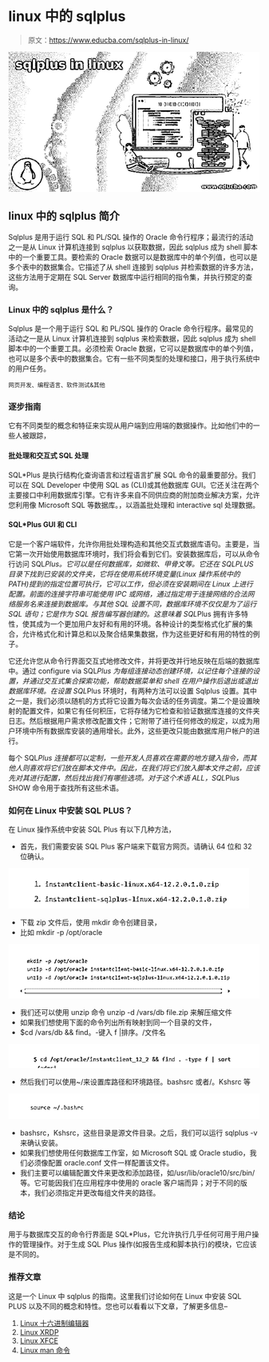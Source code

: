 # linux 中的 sqlplus

> 原文：<https://www.educba.com/sqlplus-in-linux/>

![sqlplus in linux](img/7ec2c48df320ba48187a35880a76b5d3.png)



## linux 中的 sqlplus 简介

Sqlplus 是用于运行 SQL 和 PL/SQL 操作的 Oracle 命令行程序；最流行的活动之一是从 Linux 计算机连接到 sqlplus 以获取数据，因此 sqlplus 成为 shell 脚本中的一个重要工具。要检索的 Oracle 数据可以是数据库中的单个列值，也可以是多个表中的数据集合。它描述了从 shell 连接到 sqlplus 并检索数据的许多方法，这些方法用于定期在 SQL Server 数据库中运行相同的指令集，并执行预定的查询。

### Linux 中的 sqlplus 是什么？

Sqlplus 是一个用于运行 SQL 和 PL/SQL 操作的 Oracle 命令行程序。最常见的活动之一是从 Linux 计算机连接到 sqlplus 来检索数据，因此 sqlplus 成为 shell 脚本中的一个重要工具。必须检索 Oracle 数据，它可以是数据库中的单个列值，也可以是多个表中的数据集合。它有一些不同类型的处理和接口，用于执行系统中的用户任务。

<small>网页开发、编程语言、软件测试&其他</small>

### 逐步指南

它有不同类型的概念和特征来实现从用户端到应用端的数据操作。比如他们中的一些人被跟踪，

#### 批处理和交互式 SQL 处理

SQL*Plus 是执行结构化查询语言和过程语言扩展 SQL 命令的最重要部分。我们可以在 SQL Developer 中使用 SQL as (CLI)或其他数据库 GUI。它还关注在两个主要接口中利用数据库引擎。它有许多来自不同供应商的附加商业解决方案，允许您利用像 Microsoft SQL 等数据库。，以涵盖批处理和 interactive sql 处理数据。

#### SQL*Plus GUI 和 CLI

它是一个客户端软件，允许你用批处理构造和其他交互式数据库语句。主要是，当它第一次开始使用数据库环境时，我们将会看到它们。安装数据库后，可以从命令行访问 SQL*Plus。它可以是任何数据库，如微软、甲骨文等。它还在 SQLPLUS 目录下找到已安装的文件夹，它将在使用系统环境变量(Linux 操作系统中的 PATH)提到的指定位置可执行，它可以工作，但必须在安装期间在 Linux 上进行配置。前面的连接字符串可能使用 IPC 或网络，通过指定用于连接网络的合法网络服务名来连接到数据库。与其他 SQL 设置不同，数据库环境不仅仅是为了运行 SQL 语句；它是作为 SQL 报告编写器创建的。这意味着 SQL*Plus 拥有许多特性，使其成为一个更加用户友好和有用的环境。各种设计的类型格式化扩展的集合，允许格式化和计算总和以及聚合结果集数据，作为这些更好和有用的特性的例子。

它还允许您从命令行界面交互式地修改文件，并将更改并行地反映在后端的数据库中。通过 configure via SQL*Plus 为每组连接动态创建环境，以记住每个连接的设置，并通过交互式集合探索功能，帮助数据菜单和 shell 在用户操作后退出或退出数据库环境。在设置 SQL*Plus 环境时，有两种方法可以设置 Sqlplus 设置。其中之一是，我们必须以随机的方式将它设置为每次会话的任务调度。第二个是设置映射的配置文件，如果它有任何积压，它将存储为它检查和验证数据库连接的文件夹日志。然后根据用户需求修改配置文件；它附带了进行任何修改的规定，以成为用户环境中所有数据库安装的通用增长。此外，这些更改只能由数据库用户帐户的进行。

每个 SQL*Plus 连接都可以定制，一些开发人员喜欢在需要的地方键入指令，而其他人则喜欢将它们放在脚本文件中。因此，在我们将它们放入脚本文件之前，应该先对其进行配置，然后找出我们有哪些选项。对于这个术语 ALL，SQL*Plus SHOW 命令用于查找所有这些术语。

### 如何在 Linux 中安装 SQL PLUS？

在 Linux 操作系统中安装 SQL Plus 有以下几种方法，

*   首先，我们需要安装 SQL Plus 客户端来下载官方网页。请确认 64 位和 32 位确认。

![sqlplus in linux output 1](img/b35851b146df237f4490cb60df55f7b9.png)



*   下载 zip 文件后，使用 mkdir 命令创建目录，
*   比如 mkdir -p /opt/oracle

![sqlplus in linux output 2](img/e149827b085b02851578ef7bb6f6a973.png)



*   我们还可以使用 unzip 命令 unzip -d /vars/db file.zip 来解压缩文件
*   如果我们想使用下面的命令列出所有映射到同一个目录的文件，
*   $cd /vars/db && find。-键入 f |排序。/文件名

![sqlplus in linux output 3](img/f4f64f1257c91ef4764ff8c2925419aa.png)



*   然后我们可以使用~/来设置库路径和环境路径。bashsrc 或者/。Kshsrc 等

![output 4](img/3383dce8191fceb94dbe3168620d36ef.png)



*   bashsrc，Kshsrc，这些目录是源文件目录。之后，我们可以运行 sqlplus -v 来确认安装。
*   如果我们想使用任何数据库工作室，如 Microsoft SQL 或 Oracle studio，我们必须像配置 oracle.conf 文件一样配置该文件。
*   我们主要可以编辑配置文件来更改和添加路径，如/usr/lib/oracle10/src/bin/等。它可能因我们在应用程序中使用的 oracle 客户端而异；对于不同的版本，我们必须指定并更改每组文件夹的路径。

### 结论

用于与数据库交互的命令行界面是 SQL*Plus，它允许执行几乎任何可用于用户操作的管理操作。对于生成 SQL Plus 操作(如报告生成和脚本执行)的模块，它应该是不同的。

### 推荐文章

这是一个 Linux 中 sqlplus 的指南。这里我们讨论如何在 Linux 中安装 SQL PLUS 以及不同的概念和特性。您也可以看看以下文章，了解更多信息–

1.  [Linux 十六进制编辑器](https://www.educba.com/linux-hex-editor/)
2.  [Linux XRDP](https://www.educba.com/linux-xrdp/)
3.  [Linux XFCE](https://www.educba.com/linux-xfce/)
4.  [Linux man 命令](https://www.educba.com/linux-man-command/)





